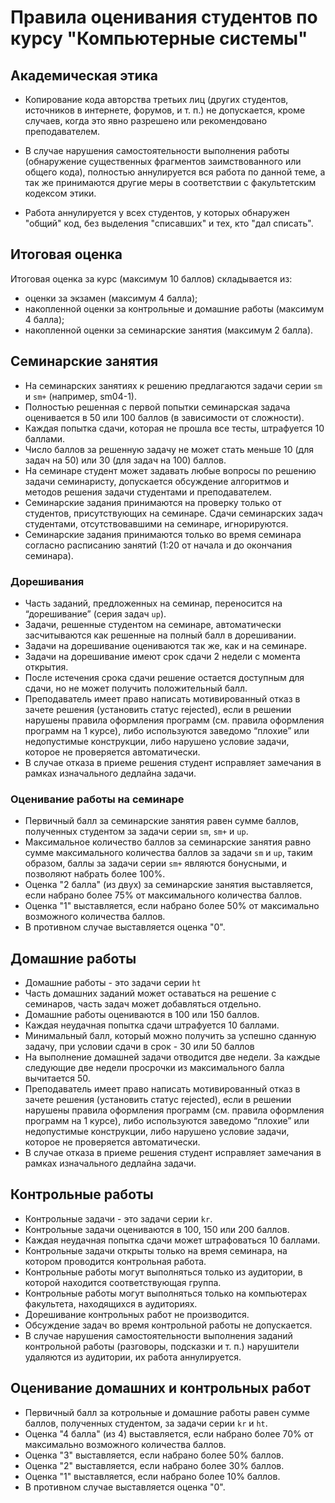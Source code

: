 # Правила оценивания студентов по курсу "Компьютерные системы"

## Академическая этика

* Копирование кода авторства третьих лиц (других студентов, источников в интернете, форумов, и т. п.) не допускается,
кроме случаев, когда это явно разрешено или рекомендовано преподавателем.

* В случае нарушения самостоятельности выполнения работы (обнаружение существенных фрагментов заимствованного или общего кода),
полностью аннулируется вся работа по данной теме, а так же принимаются другие меры в соответствии с факультетским кодексом этики.

* Работа аннулируется у всех студентов, у которых обнаружен "общий" код, без выделения "списавших" и тех, кто "дал списать".

## Итоговая оценка

Итоговая оценка за курс (максимум 10 баллов) складывается из:
* оценки за экзамен (максимум 4 балла);
* накопленной оценки за контрольные и домашние работы (максимум 4 балла);
* накопленной оценки за семинарские занятия (максимум 2 балла).

## Семинарские занятия

* На семинарских занятиях к решению предлагаются задачи серии `sm` и `sm+` (например, sm04-1).
* Полностью решенная с первой попытки семинарская задача оценивается в 50 или 100 баллов (в зависимости от сложности).
* Каждая попытка сдачи, которая не прошла все тесты, штрафуется 10 баллами.
* Число баллов за решенную задачу не может стать меньше 10 (для задач на 50) или 30 (для задач на 100) баллов.
* На семинаре студент может задавать любые вопросы по решению задачи семинаристу, допускается обсуждение алгоритмов и методов решения задачи студентами и преподавателем.
* Семинарские задания принимаются на проверку только от студентов, присутствующих на семинаре. Сдачи семинарских задач студентами, отсутствовавшими на семинаре, игнорируются.
* Семинарские задания принимаются только во время семинара согласно расписанию занятий (1:20 от начала и до окончания семинара).

### Дорешивания

* Часть заданий, предложенных на семинар, переносится на “дорешивание” (серия задач `up`).
* Задачи, решенные студентом на семинаре, автоматически засчитываются как решенные на полный балл в дорешивании.
* Задачи на дорешивание оцениваются так же, как и на семинаре.
* Задачи на дорешивание имеют срок сдачи 2 недели с момента открытия.
* После истечения срока сдачи решение остается доступным для сдачи, но не может получить положительный балл.
* Преподаватель имеет право написать мотивированный отказ в зачете решения (установить статус rejected), если в решении нарушены правила оформления программ (см. правила оформления программ на 1 курсе), либо используются заведомо “плохие” или недопустимые конструкции, либо нарушено условие задачи, которое не проверяется автоматически.
* В случае отказа в приеме решения студент исправляет замечания в рамках изначального дедлайна задачи.

### Оценивание работы на семинаре

* Первичный балл за семинарские занятия равен сумме баллов, полученных студентом за задачи серии `sm`, `sm+` и `up`.
* Максимальное количество баллов за семинарские занятия равно сумме максимального количества баллов за задачи `sm` и `up`, таким образом,
баллы за задачи серии `sm+` являются бонусными, и позволяют набрать более 100%.
* Оценка "2 балла" (из двух) за семинарские занятия выставляется, если набрано более 75% от максимального количества баллов.
* Оценка "1" выставляется, если набрано более 50% от максимально возможного количества баллов.
* В противном случае выставляется оценка "0". 

## Домашние работы

* Домашние работы - это задачи серии `ht`
* Часть домашних заданий может оставаться на решение с семинаров, часть задач может добавляться отдельно.
* Домашние работы оцениваются в 100 или 150 баллов.
* Каждая неудачная попытка сдачи штрафуется 10 баллами.
* Минимальный балл, который можно получить за успешно сданную задачу, при условии сдачи в срок - 30 или 50 баллов
* На выполнение домашней задачи отводится две недели. За каждые следующие две недели просрочки из максимального балла вычитается 50.
* Преподаватель имеет право написать мотивированный отказ в зачете решения (установить статус rejected), если в решении нарушены правила оформления программ (см. правила оформления программ на 1 курсе), либо используются заведомо “плохие” или недопустимые конструкции, либо нарушено условие задачи, которое не проверяется автоматически.
* В случае отказа в приеме решения студент исправляет замечания в рамках изначального дедлайна задачи.

## Контрольные работы

* Контрольные задачи - это задачи серии `kr`.
* Контрольные задачи оцениваются в 100, 150 или 200 баллов.
* Каждая неудачная попытка сдачи может штрафоваться 10 баллами.
* Контрольные задачи открыты только на время семинара, на котором проводится контрольная работа.
* Контрольные работы могут выполняться только из аудитории, в которой находится соответствующая группа.
* Контрольные работы могут выполняться только на компьютерах факультета, находящихся в аудиториях.
* Дорешивание контрольных работ не производится.
* Обсуждение задач во время контрольной работы не допускается.
* В случае нарушения самостоятельности выполнения заданий контрольной работы (разговоры, подсказки и т. п.)
нарушители удаляются из аудитории, их работа аннулируется.

## Оценивание домашних и контрольных работ

* Первичный балл за котрольные и домашние работы равен сумме баллов, полученных студентом, за задачи серии `kr` и `ht`.
* Оценка "4 балла" (из 4) выставляется, если набрано более 70% от максимально возможного количества баллов.
* Оценка "3" выставляется, если набрано более 50% баллов.
* Оценка "2" выставляется, если набрано более 30% баллов.
* Оценка "1" выставляется, если набрано более 10% баллов.
* В противном случае выставляется оценка "0".
